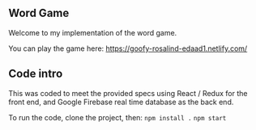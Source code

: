 ## Word Game
Welcome to my implementation of the word game.

You can play the game here:
https://goofy-rosalind-edaad1.netlify.com/



## Code intro
This was coded to meet the provided specs using React / Redux for the front end, and Google Firebase real time database as the back end.

To run the code, clone the project, then:
`npm install .`
`npm start`


